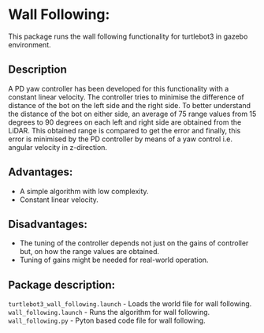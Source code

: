 # Wall Following:
This package runs the wall following functionality for turtlebot3 in gazebo environment.

## Description

A PD yaw controller has been developed for this functionality with a constant linear velocity. The controller tries to minimise the difference of distance of the bot on the left side and the right side. To better understand the distance of the bot on either side, an average of 75 range values from 15 degrees to 90 degrees on each left and right side are obtained from the LiDAR. This obtained range is compared to get the error and finally, this error is minimised by the PD controller by means of a yaw control i.e. angular velocity in z-direction.

## Advantages:
- A simple algorithm with low complexity.
- Constant linear velocity.

## Disadvantages:
- The tuning of the controller depends not just on the gains of controller but, on how the range values are obtained.
- Tuning of gains might be needed for real-world operation.

## Package description:
```turtlebot3_wall_following.launch``` - Loads the world file for wall following.
```wall_following.launch``` - Runs the algorithm for wall following.
```wall_following.py``` - Pyton based code file for wall following.
